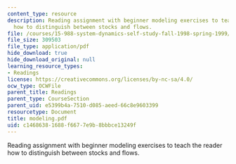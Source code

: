 ```yaml
---
content_type: resource
description: Reading assignment with beginner modeling exercises to teach the reader
  how to distinguish between stocks and flows.
file: /courses/15-988-system-dynamics-self-study-fall-1998-spring-1999/c14686381688f6677e9b8bbbce13249f_modeling.pdf
file_size: 309503
file_type: application/pdf
hide_download: true
hide_download_original: null
learning_resource_types:
- Readings
license: https://creativecommons.org/licenses/by-nc-sa/4.0/
ocw_type: OCWFile
parent_title: Readings
parent_type: CourseSection
parent_uid: e5399b4a-7510-d085-aeed-66c8e9603399
resourcetype: Document
title: modeling.pdf
uid: c1468638-1688-f667-7e9b-8bbbce13249f
---
```

Reading assignment with beginner modeling exercises to teach the reader how to distinguish between stocks and flows.
